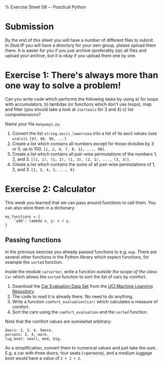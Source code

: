 % Exercise Sheet 08 -- Practical Python

# Submission

By the end of this sheet you will have a number of different files to submit.
In Stud.IP you will have a directory for your own group, please upload them
there. It is easier for you if you just archive (preferably zip) all files and
upload your archive, but it is okay if you upload them one by one.


# Exercise 1: There's always more than one way to solve a problem!

Can you write code which performs the following tasks by using a) for loops
with accumulators, b) lambdas (or functions which don't use loops), map and
filter (you should take a look at `itertools` for 3 and 4) c) list comprehensions?

Name your file `manyways.py`.

1. Convert the list `string.ascii_lowercase` into a list of its ascii values
   (use `ord(x)`). `[97, 98, 99, ...]`
2. Create a list which contains all numbers except for those divisible by 3 or
   5, up to 100. `[1, 2, 4, 7, 8, 11, ..., 98]`.
3. Create a list which contains all pair-wise permutations of the numbers 1, 2,
   and 3. `[(1, 1), (1, 2), (1, 3), (2, 1), ..., (3, 3)]`.
4. Create a list which contains the sums of all pair-wise permutations of 1, 2,
   and 3. `[2, 3, 4, 3, ..., 6]`.


# Exercise 2: Calculator

This week you learned that we can pass around functions to call them. You can
also store them in a dictionary:

```{ .python }
my_functions = {
    'add': lambda x, y: x + y,
}
```


## Passing functions

In the previous exercise you already passed functions to e.g. `map`. There are several other functions in the Python library which expect functions, for example the `sorted` function.

Inside the module `carsorter`, write a function *outside the scope of the class* `Car` which allows the `sorted` function to sort the list of cars by comfort.

1. Download the [Car Evaluation Data Set](https://archive.ics.uci.edu/ml/machine-learning-databases/car/car.data) from the [UCI Machine Learning Repository](https://archive.ics.uci.edu/ml/datasets/car+evaluation).
2. The code to read it is already there. No need to do anything.
3. Write a function `comfort_evaluation(car)` which calculates a measure of comfort.
4. Sort the cars using the `comfort_evaluation` and the `sorted` function.

Note that the comfort values are somewhat arbitrary:

```{ .changelog }
doors: 2, 3, 4, 5more.
persons: 2, 4, more.
lug_boot: small, med, big.
```

As a simplification, convert them to numerical values and just take the sum. E.g. a car with three doors, four seats (=persons), and a medium luggage boot would have a value of `2 + 2 + 2`.
